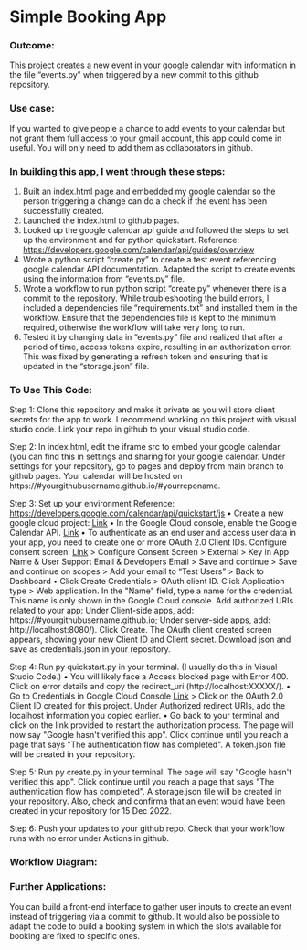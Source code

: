 # Simple Booking App
### Outcome: 
This project creates a new event in your google calendar with information in the file “events.py” when triggered by a new commit to this github repository.

### Use case: 
If you wanted to give people a chance to add events to your calendar but not grant them full access to your gmail account, this app could come in useful. You will only need to add them as collaborators in github. 

### In building this app, I went through these steps:
1.	Built an index.html page and embedded my google calendar so the person triggering a change can do a check if the event has been successfully created. 
2.	Launched the index.html to github pages.
3.	Looked up the google calendar api guide and followed the steps to set up the environment and for python quickstart. Reference: https://developers.google.com/calendar/api/guides/overview
4.	Wrote a python script “create.py” to create a test event referencing google calendar API documentation. Adapted the script to create events using the information from “events.py” file.
5.	Wrote a workflow to run python script “create.py” whenever there is a commit to the repository. While troubleshooting the build errors, I included a dependencies file “requirements.txt” and installed them in the workflow. Ensure that the dependencies file is kept to the minimum required, otherwise the workflow will take very long to run.
6.	Tested it by changing data in “events.py” file and realized that after a period of time, access tokens expire, resulting in an authorization error. This was fixed by generating a refresh token and ensuring that is updated in the “storage.json” file.

### To Use This Code:
Step 1: Clone this repository and make it private as you will store client secrets for the app to work. I recommend working on this project with visual studio code. Link your repo in github to your visual studio code.

Step 2: In index.html, edit the iframe src to embed your google calendar (you can find this in settings and sharing for your google calendar. Under settings for your repository, go to pages and deploy from main branch to github pages. Your calendar will be hosted on https://#yourgithubusername.github.io/#yourreponame.

Step 3: Set up your environment
Reference: https://developers.google.com/calendar/api/quickstart/js
•  Create a new google cloud project: <a href="https://console.cloud.google.com/">Link</a>
•  In the Google Cloud console, enable the Google Calendar API. <a href="https://console.cloud.google.com/flows/enableapi?apiid=calendar-json.googleapis.com">Link</a>
•  To authenticate as an end user and access user data in your app, you need to create one or more OAuth 2.0 Client IDs. Configure consent screen: <a href="https://console.cloud.google.com/apis/credentials/consent">Link</a> > Configure Consent Screen > External > Key in App Name & User Support Email & Developers Email > Save and continue > Save and continue on scopes > Add your email to “Test Users” > Back to Dashboard
•  Click Create Credentials > OAuth client ID. Click Application type > Web application. In the "Name" field, type a name for the credential. This name is only shown in the Google Cloud console. Add authorized URIs related to your app: Under Client-side apps, add: https://#yourgithubusername.github.io; Under server-side apps, add: http://localhost:8080/). Click Create. The OAuth client created screen appears, showing your new Client ID and Client secret. Download json and save as credentials.json in your repository.

Step 4: Run py quickstart.py in your terminal. (I usually do this in Visual Studio Code.) 
•  You will likely face a Access blocked page with Error 400. Click on error details and copy the redirect_uri (http://localhost:XXXXX/). 
•  Go to Credentials in Google Cloud Console <a href="https://console.cloud.google.com/apis/credentials/">Link</a> >
Click on the OAuth 2.0 Client ID created for this project. Under Authorized redirect URIs, add the localhost information you copied earlier. 
•  Go back to your terminal and click on the link provided to restart the authorization process. The page will now say "Google hasn't verified this app". Click continue until you reach a page that says "The authentication flow has completed". A token.json file will be created in your repository.

Step 5: Run py create.py in your terminal. The page will say "Google hasn't verified this app". Click continue until you reach a page that says "The authentication flow has completed". A storage.json file will be created in your repository. Also, check and confirma that an event would have been created in your repository for 15 Dec 2022.

Step 6: Push your updates to your github repo. Check that your workflow runs with no error under Actions in github.


### Workflow Diagram:


### Further Applications:
You can build a front-end interface to gather user inputs to create an event instead of triggering via a commit to github.
It would also be possible to adapt the code to build a booking system in which the slots available for booking are fixed to specific ones.
